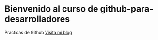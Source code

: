 # Bienvenido al curso de github-para-desarrolladores
Practicas de Github
 [Visita mi blog](http://www.eluniverso.com)
